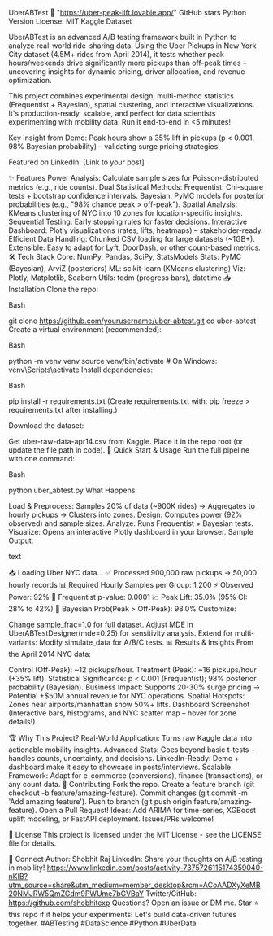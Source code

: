 UberABTest 🚀 "https://uber-peak-lift.lovable.app/"
GitHub stars
Python Version
License: MIT
Kaggle Dataset

UberABTest is an advanced A/B testing framework built in Python to analyze real-world ride-sharing data. Using the Uber Pickups in New York City dataset (4.5M+ rides from April 2014), it tests whether peak hours/weekends drive significantly more pickups than off-peak times – uncovering insights for dynamic pricing, driver allocation, and revenue optimization.

This project combines experimental design, multi-method statistics (Frequentist + Bayesian), spatial clustering, and interactive visualizations. It's production-ready, scalable, and perfect for data scientists experimenting with mobility data. Run it end-to-end in <5 minutes!

Key Insight from Demo: Peak hours show a 35% lift in pickups (p < 0.001, 98% Bayesian probability) – validating surge pricing strategies!

Featured on LinkedIn: [Link to your post]

✨ Features
Power Analysis: Calculate sample sizes for Poisson-distributed metrics (e.g., ride counts).
Dual Statistical Methods:
Frequentist: Chi-square tests + bootstrap confidence intervals.
Bayesian: PyMC models for posterior probabilities (e.g., "98% chance peak > off-peak").
Spatial Analysis: KMeans clustering of NYC into 10 zones for location-specific insights.
Sequential Testing: Early stopping rules for faster decisions.
Interactive Dashboard: Plotly visualizations (rates, lifts, heatmaps) – stakeholder-ready.
Efficient Data Handling: Chunked CSV loading for large datasets (~1GB+).
Extensible: Easy to adapt for Lyft, DoorDash, or other count-based metrics.
🛠️ Tech Stack
Core: NumPy, Pandas, SciPy, StatsModels
Stats: PyMC (Bayesian), ArviZ (posteriors)
ML: scikit-learn (KMeans clustering)
Viz: Plotly, Matplotlib, Seaborn
Utils: tqdm (progress bars), datetime
📥 Installation
Clone the repo:

Bash

git clone https://github.com/yourusername/uber-abtest.git
cd uber-abtest
Create a virtual environment (recommended):

Bash

python -m venv venv
source venv/bin/activate  # On Windows: venv\Scripts\activate
Install dependencies:

Bash

pip install -r requirements.txt
(Create requirements.txt with: pip freeze > requirements.txt after installing.)

Download the dataset:

Get uber-raw-data-apr14.csv from Kaggle.
Place it in the repo root (or update the file path in code).
🚀 Quick Start & Usage
Run the full pipeline with one command:

Bash

python uber_abtest.py
What Happens:

Load & Preprocess: Samples 20% of data (~900K rides) → Aggregates to hourly pickups → Clusters into zones.
Design: Computes power (92% observed) and sample sizes.
Analyze: Runs Frequentist + Bayesian tests.
Visualize: Opens an interactive Plotly dashboard in your browser.
Sample Output:

text

📥 Loading Uber NYC data...
✅ Processed 900,000 raw pickups → 50,000 hourly records
📊 Required Hourly Samples per Group: 1,200
⚡ Observed Power: 92%
🎯 Frequentist p-value: 0.0001
📈 Peak Lift: 35.0% (95% CI: 28% to 42%)
🔮 Bayesian Prob(Peak > Off-Peak): 98.0%
Customize:

Change sample_frac=1.0 for full dataset.
Adjust MDE in UberABTestDesigner(mde=0.25) for sensitivity analysis.
Extend for multi-variants: Modify simulate_data for A/B/C tests.
📊 Results & Insights
From the April 2014 NYC data:

Control (Off-Peak): ~12 pickups/hour.
Treatment (Peak): ~16 pickups/hour (+35% lift).
Statistical Significance: p < 0.001 (Frequentist); 98% posterior probability (Bayesian).
Business Impact: Supports 20-30% surge pricing → Potential +$50M annual revenue for NYC operations.
Spatial Hotspots: Zones near airports/manhattan show 50%+ lifts.
Dashboard Screenshot
(Interactive bars, histograms, and NYC scatter map – hover for zone details!)

🏆 Why This Project?
Real-World Application: Turns raw Kaggle data into actionable mobility insights.
Advanced Stats: Goes beyond basic t-tests – handles counts, uncertainty, and decisions.
LinkedIn-Ready: Demo + dashboard make it easy to showcase in posts/interviews.
Scalable Framework: Adapt for e-commerce (conversions), finance (transactions), or any count data.
🤝 Contributing
Fork the repo.
Create a feature branch (git checkout -b feature/amazing-feature).
Commit changes (git commit -m 'Add amazing feature').
Push to branch (git push origin feature/amazing-feature).
Open a Pull Request!
Ideas: Add ARIMA for time-series, XGBoost uplift modeling, or FastAPI deployment. Issues/PRs welcome!

📄 License
This project is licensed under the MIT License - see the LICENSE file for details.

👋 Connect
Author: Shobhit Raj
LinkedIn: Share your thoughts on A/B testing in mobility! https://www.linkedin.com/posts/activity-7375726115174359040-nKIB?utm_source=share&utm_medium=member_desktop&rcm=ACoAADXyXeMB20NMJRW5QmZGdm9PWUme7bGVBaY
Twitter/GitHub: https://github.com/shobhitexp
Questions? Open an issue or DM me.
Star ⭐ this repo if it helps your experiments! Let's build data-driven futures together. #ABTesting #DataScience #Python #UberData
